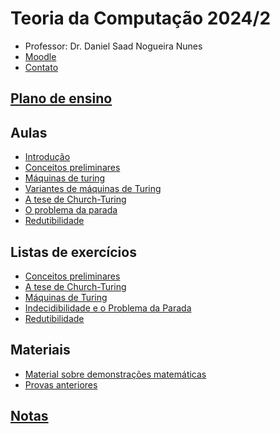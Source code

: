 
# Teoria da Computação 2024/2

- Professor: Dr. Daniel Saad Nogueira Nunes
- [Moodle](https://moodle.danielsaad.com)
- [Contato](https://danielsaad.com/contato)

## [Plano de ensino](/assets/planejamento/plano-de-ensino.pdf)

## Aulas

- [Introdução](assets/aulas/introducao.pdf)
- [Conceitos preliminares](assets/aulas/conceitos-preliminares.pdf)
- [Máquinas de turing](assets/aulas/maquinas-de-turing.pdf)
- [Variantes de máquinas de Turing](assets/aulas/variantes-de-maquinas-de-turing.pdf)
- [A tese de Church-Turing](assets/aulas/tese-de-church-turing.pdf)
- [O problema da parada](assets/aulas/problema-da-parada.pdf)
- [Redutibilidade](assets/aulas/redutibilidade.pdf)

## Listas de exercícios

- [Conceitos preliminares](assets/listas-de-exercicios/conceitos-basicos.pdf)
- [A tese de Church-Turing](assets/listas-de-exercicios/tese-de-church-turing.pdf)
- [Máquinas de Turing](assets/listas-de-exercicios/maquinas-de-turing.pdf)
- [Indecidibilidade e o Problema da Parada](assets/listas-de-exercicios/indecidibilidade-e-o-problema-da-parada.pdf)
- [Redutibilidade](assets/listas-de-exercicios/redutibilidade.pdf)

## Materiais

- [Material sobre demonstrações matemáticas](assets/aulas/proofs.pdf)
- [Provas anteriores]()

## [Notas]()
